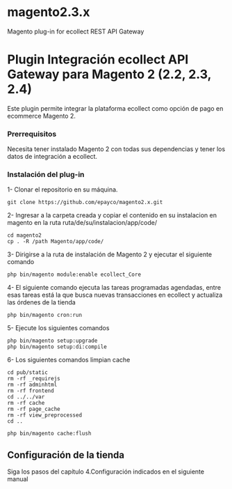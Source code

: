 # magento2.3.x
Magento plug-in for ecollect REST API Gateway

# Plugin Integración ecollect API Gateway para Magento 2 (2.2, 2.3, 2.4)

Este plugin permite integrar la plataforma ecollect como opción de pago en ecommerce Magento 2.

### Prerrequisitos

Necesita tener instalado Magento 2 con todas sus dependencias y tener los datos de integración a ecollect.


### Instalación del plug-in


1- Clonar el repositorio en su máquina.

```
git clone https://github.com/epayco/magento2.x.git
```
2- Ingresar a la carpeta creada y copiar el contenido en su instalacion en magento en la ruta ruta/de/su/instalacion/app/code/
```
cd magento2
cp . -R /path Magento/app/code/
```
3- Dirigirse a la ruta de instalación de Magento 2 y ejecutar el siguiente comando
```
php bin/magento module:enable ecollect_Core
```

4- El siguiente comando ejecuta las tareas programadas agendadas, entre esas tareas está la que busca nuevas transacciones en ecollect y actualiza las órdenes de la tienda

```
php bin/magento cron:run
```

5- Ejecute los siguientes comandos
```
php bin/magento setup:upgrade
php bin/magento setup:di:compile
```

6- Los siguientes comandos limpian cache
```
cd pub/static 
rm -rf _requirejs 
rm -rf adminhtml 
rm -rf frontend 
cd ../../var 
rm -rf cache 
rm -rf page_cache 
rm -rf view_preprocessed 
cd .. 

php bin/magento cache:flush
```

## Configuración de la tienda

Siga los pasos del capítulo 4.Configuración indicados en el siguiente manual





